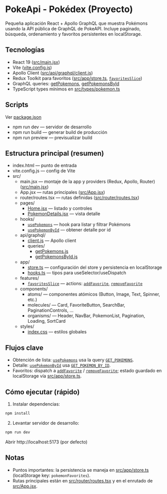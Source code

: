 # PokeApi - Pokédex (Proyecto)

Pequeña aplicación React + Apollo GraphQL que muestra Pokémons usando la API pública de GraphQL de PokeAPI. Incluye paginado, búsqueda, ordenamiento y favoritos persistentes en localStorage.

## Tecnologías
- React 19 ([src/main.jsx](src/main.jsx))
- Vite ([vite.config.js](vite.config.js))
- Apollo Client ([src/api/graphql/client.js](src/api/graphql/client.js))
- Redux Toolkit para favoritos ([src/app/store.ts](src/app/store.ts), [`favoritesSlice`](src/features/favoritesSlice.ts))
- GraphQL queries: [getPokemons](src/api/graphql/queries/getPokemons.js), [getPokemonsById](src/api/graphql/queries/getPokemonsById.js)
- TypeScript types mínimos en [src/types/pokemon.ts](src/types/pokemon.ts)

## Scripts
Ver [package.json](package.json)
- npm run dev — servidor de desarrollo
- npm run build — generar build de producción
- npm run preview — previsualizar build

## Estructura principal (resumen)
- index.html — punto de entrada
- vite.config.js — config de Vite
- src/
  - main.jsx — montaje de la app y providers (Redux, Apollo, Router) ([src/main.jsx](src/main.jsx))
  - App.jsx — rutas principales ([src/App.jsx](src/App.jsx))
  - router/routes.tsx — rutas definidas ([src/router/routes.tsx](src/router/routes.tsx))
  - pages/
    - [Home.jsx](src/pages/Home.jsx) — listado y controles
    - [PokemonDetails.jsx](src/pages/PokemonDetails.jsx) — vista detalle
  - hooks/
    - [`usePokemons`](src/hooks/usePokemons.ts) — hook para listar y filtrar Pokémons
    - [`usePokemonById`](src/hooks/usePokemons.ts) — obtener detalle por id
  - api/graphql/
    - [client.js](src/api/graphql/client.js) — Apollo client
    - queries/
      - [getPokemons.js](src/api/graphql/queries/getPokemons.js)
      - [getPokemonsById.js](src/api/graphql/queries/getPokemonsById.js)
  - app/
    - [store.ts](src/app/store.ts) — configuración del store y persistencia en localStorage
    - [hooks.ts](src/app/hooks.ts) — tipos para useSelector/useDispatch
  - features/
    - [`favoritesSlice`](src/features/favoritesSlice.ts) — actions: [`addFavorite`](src/features/favoritesSlice.ts), [`removeFavorite`](src/features/favoritesSlice.ts)
  - components/
    - atoms/ — componentes atómicos (Button, Image, Text, Spinner, etc.)
    - molecules/ — Card, FavoriteButton, SearchBar, PaginationControls, ...
    - organisms/ — Header, NavBar, PokemonList, Pagination, Loading, SortCard
  - styles/
    - [index.css](src/styles/index.css) — estilos globales

## Flujos clave
- Obtención de lista: [`usePokemons`](src/hooks/usePokemons.ts) usa la query [`GET_POKEMONS`](src/api/graphql/queries/getPokemons.js).
- Detalle: [`usePokemonById`](src/hooks/usePokemons.ts) usa [`GET_POKEMON_BY_ID`](src/api/graphql/queries/getPokemonsById.js).
- Favoritos: dispatch a [`addFavorite`](src/features/favoritesSlice.ts) / [`removeFavorite`](src/features/favoritesSlice.ts); estado guardado en localStorage vía [src/app/store.ts](src/app/store.ts).

## Cómo ejecutar (rápido)
1. Instalar dependencias:
```sh
npm install
```
2. Levantar servidor de desarrollo:
```sh
npm run dev
```
Abrir http://localhost:5173 (por defecto)

## Notas
- Puntos importantes: la persistencia se maneja en [src/app/store.ts](src/app/store.ts) (localStorage key: `pokemonFavorites`).
- Rutas principales están en [src/router/routes.tsx](src/router/routes.tsx) y en el enrutado de [src/App.jsx](src/App.jsx).
